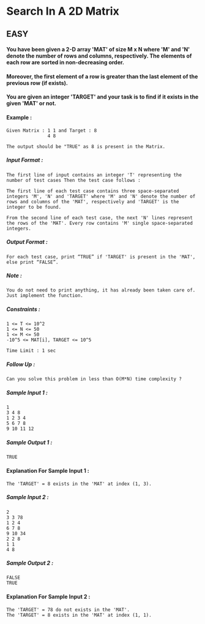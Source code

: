 # Search In A 2D Matrix
## EASY
<div _ngcontent-serverapp-c188="" disableselect="" class="description prevent-select ng-star-inserted"><h4 id="you-have-been-given-a-2-d-array-39-mat-39-of-size-m-x-n-where-39-m-39-and-39-n-39-denote-the-number-of-rows-and-columns-respectively-the-elements-of-each-row-are-sorted-in-non-decreasing-order">You have been given a 2-D array 'MAT' of size M x N where 'M' and 'N' denote the number of rows and columns, respectively. The elements of each row are sorted in non-decreasing order.</h4>

<h4 id="moreover-the-first-element-of-a-row-is-greater-than-the-last-element-of-the-previous-row-if-exists">Moreover, the first element of a row is greater than the last element of the previous row (if exists).</h4>

<h4 id="you-are-given-an-integer-39-target-39-and-your-task-is-to-find-if-it-exists-in-the-given-39-mat-39-or-not">You are given an integer 'TARGET' and your task is to find if it exists in the given 'MAT' or not.</h4>

<h4 id="example">Example :</h4>

<pre><code>Given Matrix : 1 1 and Target : 8
               4 8 

The output should be "TRUE" as 8 is present in the Matrix.
</code></pre>

<h5 id="input-format">Input Format :</h5>

<pre><code>The first line of input contains an integer 'T' representing the number of test cases Then the test case follows :

The first line of each test case contains three space-separated integers 'M', 'N' and 'TARGET' where 'M' and 'N' denote the number of rows and columns of the 'MAT', respectively and 'TARGET' is the integer to be found.

From the second line of each test case, the next 'N' lines represent the rows of the 'MAT'. Every row contains 'M' single space-separated integers.
</code></pre>

<h5 id="output-format">Output Format :</h5>

<pre><code>For each test case, print “TRUE” if 'TARGET' is present in the 'MAT', else print “FALSE”.
</code></pre>

<h5 id="note">Note :</h5>

<pre><code>You do not need to print anything, it has already been taken care of. Just implement the function.
</code></pre>

<h5 id="constraints">Constraints :</h5>

<pre><code>1 &lt;= T &lt;= 10^2
1 &lt;= N &lt;= 50
1 &lt;= M &lt;= 50
-10^5 &lt;= MAT[i], TARGET &lt;= 10^5

Time Limit : 1 sec
</code></pre>

<h5 id="follow-up">Follow Up :</h5>

<pre><code>Can you solve this problem in less than O(M*N) time complexity ?
</code></pre>

<h5 id="sample-input-1">Sample Input 1 :</h5>

<pre><code>1
3 4 8
1 2 3 4
5 6 7 8
9 10 11 12
</code></pre>

<h5 id="sample-output-1">Sample Output 1 :</h5>

<pre><code>TRUE
</code></pre>

<h4 id="explanation-for-sample-input-1">Explanation For Sample Input 1 :</h4>

<pre><code>The 'TARGET' = 8 exists in the 'MAT' at index (1, 3).
</code></pre>

<h5 id="sample-input-2">Sample Input 2 :</h5>

<pre><code>2
3 3 78
1 2 4 
6 7 8
9 10 34
2 2 8
1 1
4 8
</code></pre>

<h5 id="sample-output-2">Sample Output 2 :</h5>

<pre><code>FALSE
TRUE
</code></pre>

<h4 id="explanation-for-sample-input-2">Explanation For Sample Input 2 :</h4>

<pre><code>The 'TARGET' = 78 do not exists in the 'MAT'.
The 'TARGET' = 8 exists in the 'MAT' at index (1, 1).
</code></pre>
</div>